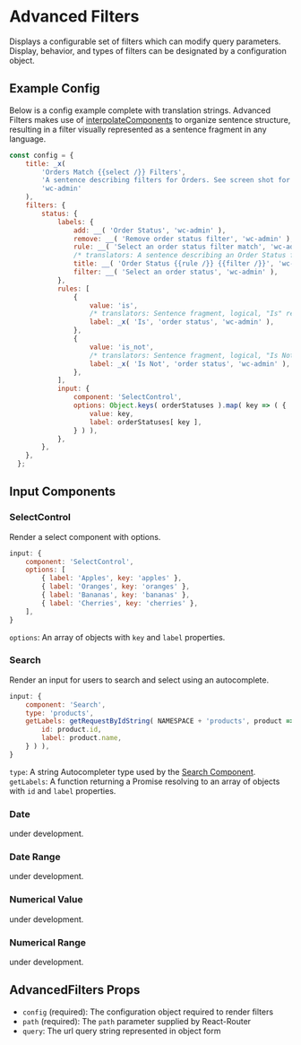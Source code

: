 Advanced Filters
============

Displays a configurable set of filters which can modify query parameters. Display, behavior, and types of filters can be designated by a configuration object.

## Example Config

Below is a config example complete with translation strings. Advanced Filters makes use of [interpolateComponents](https://github.com/Automattic/interpolate-components#readme) to organize sentence structure, resulting in a filter visually represented as a sentence fragment in any language.

```jsx
const config = {
	title: _x(
		'Orders Match {{select /}} Filters',
		'A sentence describing filters for Orders. See screen shot for context: https://cloudup.com/cSsUY9VeCVJ',
		'wc-admin'
	),
	filters: {
		status: {
			labels: {
				add: __( 'Order Status', 'wc-admin' ),
				remove: __( 'Remove order status filter', 'wc-admin' ),
				rule: __( 'Select an order status filter match', 'wc-admin' ),
				/* translators: A sentence describing an Order Status filter. See screen shot for context: https://cloudup.com/cSsUY9VeCVJ */
				title: __( 'Order Status {{rule /}} {{filter /}}', 'wc-admin' ),
				filter: __( 'Select an order status', 'wc-admin' ),
			},
			rules: [
				{
					value: 'is',
					/* translators: Sentence fragment, logical, "Is" refers to searching for orders matching a chosen order status. Screenshot for context: https://cloudup.com/cSsUY9VeCVJ */
					label: _x( 'Is', 'order status', 'wc-admin' ),
				},
				{
					value: 'is_not',
					/* translators: Sentence fragment, logical, "Is Not" refers to searching for orders that don\'t match a chosen order status. Screenshot for context: https://cloudup.com/cSsUY9VeCVJ */
					label: _x( 'Is Not', 'order status', 'wc-admin' ),
				},
			],
			input: {
				component: 'SelectControl',
				options: Object.keys( orderStatuses ).map( key => ( {
					value: key,
					label: orderStatuses[ key ],
				} ) ),
			},
		},
	},
  };
```

## Input Components

### SelectControl

Render a select component with options.

```jsx 
input: {
	component: 'SelectControl',
	options: [
		{ label: 'Apples', key: 'apples' },
		{ label: 'Oranges', key: 'oranges' },
		{ label: 'Bananas', key: 'bananas' },
		{ label: 'Cherries', key: 'cherries' },
	],
}
```

`options`: An array of objects with `key` and `label` properties. 

### Search

Render an input for users to search and select using an autocomplete. 

```jsx
input: {
	component: 'Search',
	type: 'products',
	getLabels: getRequestByIdString( NAMESPACE + 'products', product => ( {
		id: product.id,
		label: product.name,
	} ) ),
}
```

`type`: A string Autocompleter type used by the [Search Component](https://github.com/woocommerce/wc-admin/tree/master/client/components/search).
`getLabels`: A function returning a Promise resolving to an array of objects with `id` and `label` properties.

### Date
under development.

### Date Range
under development.

### Numerical Value
under development.

### Numerical Range
under development.

## AdvancedFilters Props

* `config` (required): The configuration object required to render filters
* `path` (required): The `path` parameter supplied by React-Router
* `query`: The url query string represented in object form
